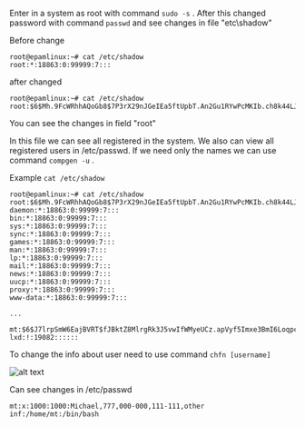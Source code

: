 

Enter in a system as root with command ``` sudo -s ``` . After this changed password with command ```passwd``` and see changes in file "etc\shadow"

Before change
```
root@epamlinux:~# cat /etc/shadow
root:*:18863:0:99999:7:::
```

 after changed
```
root@epamlinux:~# cat /etc/shadow
root:$6$Mh.9FcWRhhAQoGb8$7P3rX29nJGeIEa5ftUpbT.An2Gu1RYwPcMKIb.ch8k44LJv/6lj.0CJUnsnvAHbTBhXLJY/ZFh7L3a4s/pm8T/:19082:0:99999:7:::
```
You can see the changes in field "root"

In this file we can see all registered in the system. We also can view all registered users in /etc/passwd. If we need only the names we can use command ```compgen -u``` .

Example ```cat /etc/shadow```
```
root@epamlinux:~# cat /etc/shadow
root:$6$Mh.9FcWRhhAQoGb8$7P3rX29nJGeIEa5ftUpbT.An2Gu1RYwPcMKIb.ch8k44LJv/6lj.0CJUnsnvAHbTBhXLJY/ZFh7L3a4s/pm8T/:19082:0:99999:7:::
daemon:*:18863:0:99999:7:::
bin:*:18863:0:99999:7:::
sys:*:18863:0:99999:7:::
sync:*:18863:0:99999:7:::
games:*:18863:0:99999:7:::
man:*:18863:0:99999:7:::
lp:*:18863:0:99999:7:::
mail:*:18863:0:99999:7:::
news:*:18863:0:99999:7:::
uucp:*:18863:0:99999:7:::
proxy:*:18863:0:99999:7:::
www-data:*:18863:0:99999:7:::

...

mt:$6$J7lrpSmW6EajBVRT$fJBktZ8MlrgRk3J5vwIfWMyeUCz.apVyf5Imxe3BmI6LoqpcDMMr9fu2JgK9EpIU36sNLE0cxmsNCdVDpji0o1:19082:0:99999:7:::
lxd:!:19082::::::
```
To change the info about user need to use command ```chfn [username]```

![alt text]()

Can see changes in /etc/passwd

```mt:x:1000:1000:Michael,777,000-000,111-111,other inf:/home/mt:/bin/bash```
